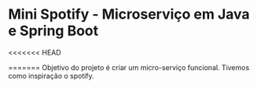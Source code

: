 # Mini Spotify - Microserviço em Java e Spring Boot
<<<<<<< HEAD

=======
Objetivo do projeto é criar um micro-serviço funcional. Tivemos como inspiração o spotify.
